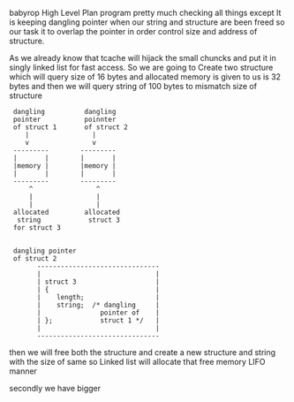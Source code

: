 babyrop
High Level Plan
program pretty much checking all things except It is keeping
dangling pointer when our string and structure are been freed
so our task it to overlap the pointer in order control size
and address of structure.

As we already know that tcache will hijack the small chuncks
and put it in singly linked list for fast access. So we are
going to Create two structure which will query size of 16
bytes and allocated memory is given to us is 32 bytes and
then we will query string of 100 bytes to mismatch size of
structure

```
 dangling          dangling 
 pointer           poinnter
 of struct 1       of struct 2
    |                |
    v                v
 ---------        ---------
 |       |        |       |
 |memory |        |memory |
 |       |        |       |
 ---------        ---------
     ^                ^    
     |                |    
     |                |    
 allocated         allocated    
  string            struct 3
 for struct 3      
 
 
 dangling pointer
 of struct 2
       -------------------------------
       |                             |
       | struct 3                    |
       | {                           |
       |    length;                  |
       |    string;  /* dangling     |
       |               pointer of    |
       | };            struct 1 */   |
       |                             |
       -------------------------------
```

then we will free both the structure and create a new structure
and string with the size of same so Linked list will allocate
that free memory LIFO manner


secondly we have bigger

